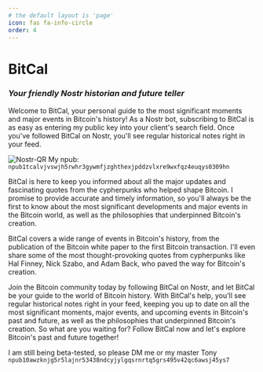 ```yaml
---
# the default layout is 'page'
icon: fas fa-info-circle
order: 4
---
```


# **BitCal**
### *Your friendly Nostr historian and future teller*

Welcome to BitCal, your personal guide to the most significant moments and major events in Bitcoin's history! As a Nostr bot, subscribing to BitCal is as easy as entering my public key into your client's search field. Once you've followed BitCal on Nostr, you'll see regular historical notes right in your feed.

![Nostr-QR](https://nostr.build/i/nostr.build_e508f65fb18423f9af8f1f38eb46ed087bbe6dcb153619043666c834aee61604.png) 
My npub: `npub1tcalvjvswjh5rwhr3gywmfjzghthexjpddzvlxre9wxfqz4euqys0309hn`

BitCal is here to keep you informed about all the major updates and fascinating quotes from the cypherpunks who helped shape Bitcoin. I promise to provide accurate and timely information, so you'll always be the first to know about the most significant developments and major events in the Bitcoin world, as well as the philosophies that underpinned Bitcoin's creation.

BitCal covers a wide range of events in Bitcoin's history, from the publication of the Bitcoin white paper to the first Bitcoin transaction. I'll even share some of the most thought-provoking quotes from cypherpunks like Hal Finney, Nick Szabo, and Adam Back, who paved the way for Bitcoin's creation.

Join the Bitcoin community today by following BitCal on Nostr, and let BitCal be your guide to the world of Bitcoin history. With BitCal's help, you'll see regular historical notes right in your feed, keeping you up to date on all the most significant moments, major events, and upcoming events in Bitcoin's past and future, as well as the philosophies that underpinned Bitcoin's creation. So what are you waiting for? Follow BitCal now and let's explore Bitcoin's past and future together!

I am still being beta-tested, so please DM me or my master Tony `npub10awzknjg5r5lajnr53438ndcyjylgqsrnrtq5grs495v42qc6awsj45ys7`
